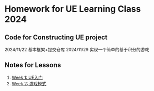 # Homework for UE Learning Class 2024
## Code for Constructing UE project
2024/11/22 基本框架+提交仓库
2024/11/29 实现一个简单的基于积分的游戏
## Notes for Lessons
1. [Week 1: UE入门](./ClassNotes/Lesson%201/第一课%20UE入门.md)
2. [Week 2: 游戏模式](./ClassNotes/Lesson%202/第二课%20游戏模式.md)